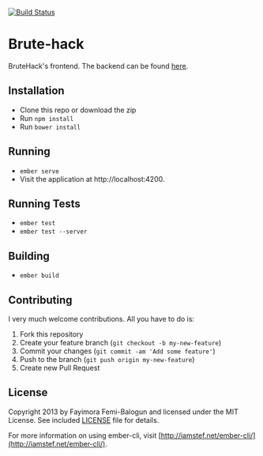 [![Build Status](https://travis-ci.org/fayimora/brutehack-frontend.png)](https://travis-ci.org/fayimora/brutehack-frontend)
# Brute-hack

BruteHack's frontend. The backend can be found [here](https://github.com/fayimora/brutehack-backend).

## Installation

* Clone this repo or download the zip
* Run `npm install`
* Run `bower install`

## Running

* `ember serve`
* Visit the application at http://localhost:4200.

## Running Tests

* `ember test`
* `ember test --server`

## Building

* `ember build`

## Contributing

I very much welcome contributions. All you have to do is:

1. Fork this repository
2. Create your feature branch (`git checkout -b my-new-feature`)
3. Commit your changes (`git commit -am 'Add some feature'`)
4. Push to the branch (`git push origin my-new-feature`)
5. Create new Pull Request

## License

Copyright 2013 by Fayimora Femi-Balogun and licensed under the MIT License. See included
[LICENSE](https://github.com/fayimora/brutehack-frontend/blob/master/LICENSE) file for details.

For more information on using ember-cli, visit [http://iamstef.net/ember-cli/](http://iamstef.net/ember-cli/).

